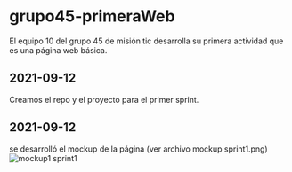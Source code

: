 # grupo45-primeraWeb
El equipo 10 del grupo 45 de misión tic desarrolla su primera actividad que es una página web básica.

## 2021-09-12
Creamos el repo y el proyecto para el primer sprint.

## 2021-09-12
se desarrolló el mockup de la página (ver archivo mockup sprint1.png)
<img src="https://github.com/jburitic/semana-1-10/blob/dev/mockup%20sprint1.png"
     alt="mockup1 sprint1" style="float: left; margin-right: 10px;" />

